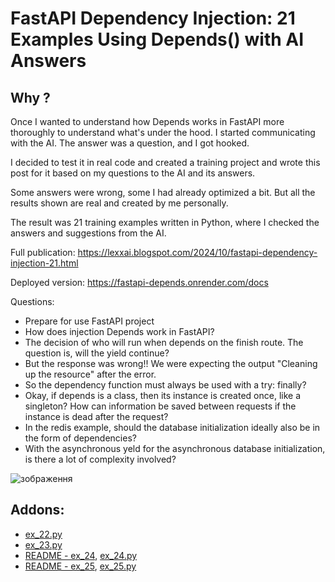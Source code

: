 # FastAPI Dependency Injection: 21 Examples Using Depends() with AI Answers

## Why ?

Once I wanted to understand how Depends works in FastAPI more thoroughly to understand what's under the hood. I started communicating with the AI. The answer was a question, and I got hooked.

I decided to test it in real code and created a training project and wrote this post for it based on my questions to the AI and its answers.

Some answers were wrong, some I had already optimized a bit. But all the results shown are real and created by me personally.

The result was 21 training examples written in Python, where I checked the answers and suggestions from the AI.

Full publication:
https://lexxai.blogspot.com/2024/10/fastapi-dependency-injection-21.html

Deployed version:
https://fastapi-depends.onrender.com/docs

Questions:

- Prepare for use FastAPI project
- How does injection Depends work in FastAPI?
- The decision of who will run when depends on the finish route. The question is, will the yield continue?
- But the response was wrong!! We were expecting the output "Cleaning up the resource" after the error.
- So the dependency function must always be used with a try: finally?
- Okay, if depends is a class, then its instance is created once, like a singleton? How can information be saved between requests if the instance is dead after the request?
- In the redis example, should the database initialization ideally also be in the form of dependencies?
- With the asynchronous yeld for the asynchronous database initialization, is there a lot of complexity involved?

![зображення](https://github.com/user-attachments/assets/4c967767-c692-4baf-8294-a8ef5eb9a234)

## Addons:

- [ex_22.py](fastapi_learn/ex_22.py)
- [ex_23.py](fastapi_learn/ex_23.py)
- [README - ex_24](fastapi_learn/ex_24.md), [ex_24.py](fastapi_learn/ex_24.py)
- [README - ex_25](fastapi_learn/ex_25.md), [ex_25.py](fastapi_learn/ex_25.py)
